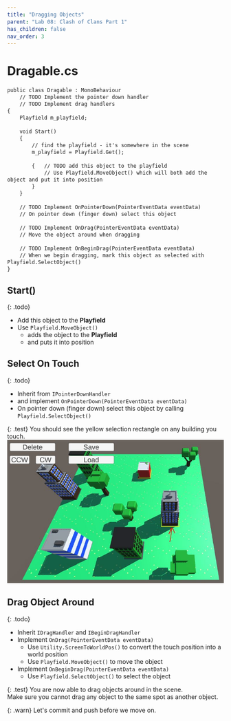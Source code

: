 ```yaml
---
title: "Dragging Objects"
parent: "Lab 08: Clash of Clans Part 1"
has_children: false
nav_order: 3
---
```


# Dragable.cs
```
public class Dragable : MonoBehaviour
    // TODO Implement the pointer down handler
    // TODO Implement drag handlers
{
    Playfield m_playfield;

    void Start()
    {
        // find the playfield - it's somewhere in the scene
        m_playfield = Playfield.Get();

        {   // TODO add this object to the playfield
            // Use Playfield.MoveObject() which will both add the object and put it into position
        }
    }

    // TODO Implement OnPointerDown(PointerEventData eventData)
    // On pointer down (finger down) select this object

    // TODO Implement OnDrag(PointerEventData eventData)
    // Move the object around when dragging

    // TODO Implement OnBeginDrag(PointerEventData eventData)
    // When we begin dragging, mark this object as selected with Playfield.SelectObject()
}

```

## Start()

{: .todo}
* Add this object to the **Playfield**
* Use `Playfield.MoveObject()` 
    * adds the object to the **Playfield**
    * and puts it into position

## Select On Touch

{: .todo}
* Inherit from `IPointerDownHandler`
* and implement `OnPointerDown(PointerEventData eventData)`
* On pointer down (finger down) select this object by calling `Playfield.SelectObject()`

{: .test}
You should see the yellow selection rectangle on any building you touch.
![Selection](images/lab08/selection.jpg "Selection")

## Drag Object Around

{: .todo}
* Inherit `IDragHandler` and `IBeginDragHandler`
* Implement `OnDrag(PointerEventData eventData)`
    * Use `Utility.ScreenToWorldPos()` to convert the touch position into a world position
    * Use `Playfield.MoveObject()` to move the object
* Implement `OnBeginDrag(PointerEventData eventData)`
    * Use `Playfield.SelectObject()` to select the object

{: .test}
You are now able to drag objects around in the scene.\
Make sure you cannot drag any object to the same spot as another object.

{: .warn}
Let's commit and push before we move on.